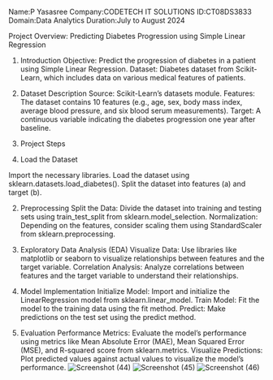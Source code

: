 Name:P Yasasree
Company:CODETECH IT SOLUTIONS
ID:CT08DS3833
Domain:Data Analytics
Duration:July to August 2024

Project Overview: Predicting Diabetes Progression using Simple Linear Regression

1. Introduction
Objective: Predict the progression of diabetes in a patient using Simple Linear Regression.
Dataset: Diabetes dataset from Scikit-Learn, which includes data on various medical features of patients.

2. Dataset Description
Source: Scikit-Learn’s datasets module.
Features: The dataset contains 10 features (e.g., age, sex, body mass index, average blood pressure, and six blood serum measurements).
Target: A continuous variable indicating the diabetes progression one year after baseline.

3. Project Steps
1. Load the Dataset

Import the necessary libraries.
Load the dataset using sklearn.datasets.load_diabetes().
Split the dataset into features (a) and target (b).

2. Preprocessing
Split the Data: Divide the dataset into training and testing sets using train_test_split from sklearn.model_selection.
Normalization: Depending on the features, consider scaling them using StandardScaler from sklearn.preprocessing.

3. Exploratory Data Analysis (EDA)
Visualize Data: Use libraries like matplotlib or seaborn to visualize relationships between features and the target variable.
Correlation Analysis: Analyze correlations between features and the target variable to understand their relationships.

4. Model Implementation
Initialize Model: Import and initialize the LinearRegression model from sklearn.linear_model.
Train Model: Fit the model to the training data using the fit method.
Predict: Make predictions on the test set using the predict method.

5. Evaluation
Performance Metrics: Evaluate the model’s performance using metrics like Mean Absolute Error (MAE), Mean Squared Error (MSE), and R-squared score from sklearn.metrics.
Visualize Predictions: Plot predicted values against actual values to visualize the model’s performance.
![Screenshot (44)](https://github.com/user-attachments/assets/c6d7b377-ddd7-452b-a750-bfe947a98883)
![Screenshot (45)](https://github.com/user-attachments/assets/c77da6bc-f9b2-464c-bfa5-ae88a7e88031)
![Screenshot (46)](https://github.com/user-attachments/assets/c7fc0e7f-5398-4ed3-85b4-b10462b6100d)



